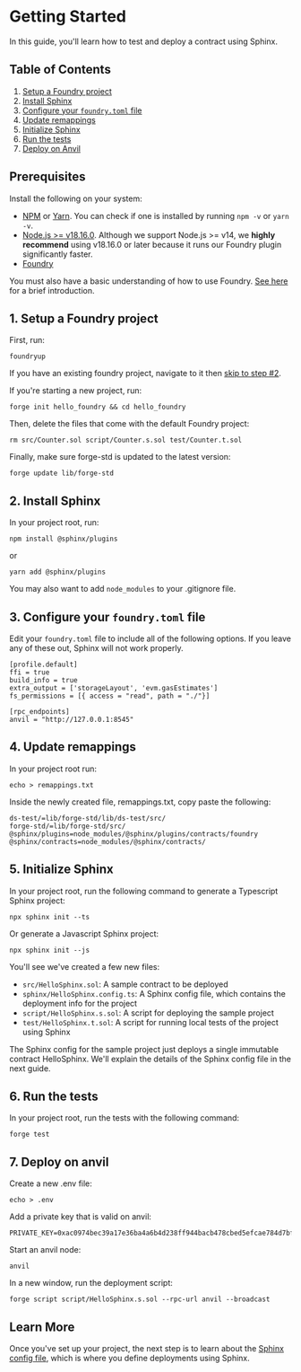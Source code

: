 # Getting Started

In this guide, you'll learn how to test and deploy a contract using Sphinx.

## Table of Contents

1. [Setup a Foundry project](#1-setup-a-foundry-project)
2. [Install Sphinx](#2-install-sphinx)
3. [Configure your `foundry.toml` file](#3-configure-your-foundrytoml-file)
4. [Update remappings](#4-update-remappings)
5. [Initialize Sphinx](#5-initialize-sphinx)
6. [Run the tests](#6-run-the-tests)
7. [Deploy on Anvil](#7-deploy-on-anvil)

## Prerequisites

Install the following on your system:
- [NPM](https://docs.npmjs.com/downloading-and-installing-node-js-and-npm#overview) or [Yarn](https://classic.yarnpkg.com/lang/en/docs/install/). You can check if one is installed by running `npm -v` or `yarn -v`.
- [Node.js >= v18.16.0](https://docs.npmjs.com/downloading-and-installing-node-js-and-npm#overview). Although we support Node.js >= v14, we **highly recommend** using v18.16.0 or later because it runs our Foundry plugin significantly faster.
- [Foundry](https://book.getfoundry.sh/getting-started/installation)

You must also have a basic understanding of how to use Foundry. [See here](https://book.getfoundry.sh/getting-started/first-steps) for a brief introduction.

## 1. Setup a Foundry project

First, run:
```
foundryup
```

If you have an existing foundry project, navigate to it then [skip to step #2](#2-install-sphinx).

If you're starting a new project, run:

```
forge init hello_foundry && cd hello_foundry
```

Then, delete the files that come with the default Foundry project:
```
rm src/Counter.sol script/Counter.s.sol test/Counter.t.sol
```

Finally, make sure forge-std is updated to the latest version:
```
forge update lib/forge-std
```

## 2. Install Sphinx

In your project root, run:

```
npm install @sphinx/plugins
```

or

```
yarn add @sphinx/plugins
```

You may also want to add `node_modules` to your .gitignore file.

## 3. Configure your `foundry.toml` file

Edit your `foundry.toml` file to include all of the following options. If you leave any of these out, Sphinx will not work properly.

```
[profile.default]
ffi = true
build_info = true
extra_output = ['storageLayout', 'evm.gasEstimates']
fs_permissions = [{ access = "read", path = "./"}]

[rpc_endpoints]
anvil = "http://127.0.0.1:8545"
```

## 4. Update remappings

In your project root run:

```
echo > remappings.txt
```

Inside the newly created file, remappings.txt, copy paste the following:

```
ds-test/=lib/forge-std/lib/ds-test/src/
forge-std/=lib/forge-std/src/
@sphinx/plugins=node_modules/@sphinx/plugins/contracts/foundry
@sphinx/contracts=node_modules/@sphinx/contracts/
```

## 5. Initialize Sphinx
In your project root, run the following command to generate a Typescript Sphinx project:
```
npx sphinx init --ts
```
Or generate a Javascript Sphinx project:
```
npx sphinx init --js
```

You'll see we've created a few new files:
- `src/HelloSphinx.sol`: A sample contract to be deployed
- `sphinx/HelloSphinx.config.ts`: A Sphinx config file, which contains the deployment info for the project
- `script/HelloSphinx.s.sol`: A script for deploying the sample project
- `test/HelloSphinx.t.sol`: A script for running local tests of the project using Sphinx

The Sphinx config for the sample project just deploys a single immutable contract HelloSphinx. We'll explain the details of the Sphinx config file in the next guide.

## 6. Run the tests
In your project root, run the tests with the following command:
```
forge test
```

## 7. Deploy on anvil
Create a new .env file:
```
echo > .env
```

Add a private key that is valid on anvil:
```
PRIVATE_KEY=0xac0974bec39a17e36ba4a6b4d238ff944bacb478cbed5efcae784d7bf4f2ff80
```

Start an anvil node:
```
anvil
```

In a new window, run the deployment script:
```
forge script script/HelloSphinx.s.sol --rpc-url anvil --broadcast
```

## Learn More

Once you've set up your project, the next step is to learn about the [Sphinx
config file](https://github.com/sphinx/sphinx/blob/develop/docs/sphinx-file.md), which is where
you define deployments using Sphinx.
